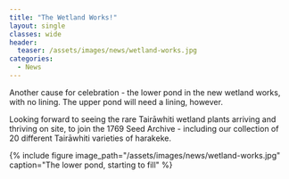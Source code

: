 ```yaml
---
title: "The Wetland Works!"
layout: single
classes: wide
header:
  teaser: /assets/images/news/wetland-works.jpg
categories:
  - News
---
```


Another cause for celebration - the lower pond in the new wetland works, with no lining.  The upper pond will need a lining, however.

Looking forward to seeing the rare Tairāwhiti wetland plants arriving and thriving on site, to join the 1769 Seed Archive - including our collection of 20 different Tairāwhiti varieties of harakeke.

{% include figure image_path="/assets/images/news/wetland-works.jpg" caption="The lower pond, starting to fill" %}

